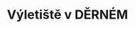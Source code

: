 ---
id: 4492db68-486c-4bb7-b41b-41595465498c
title: Výletiště v DĚRNÉM
price: 30000
year: 2018
description: Příspěvek z Klášterního kouskování 2018 byl poskytnut spolku K PRAMENŮM, který zrealizoval stavbu krytého výletiště v Děrném. Jedná se o místo, kam může zavítat na výlet či na piknik kdokoli. Součástí výletiště je krom krytého posezení i ohniště s lavičkami.
kouskovani: true
locationName: undefined
position:
  lng: 17.9258467217959
  lat: 49.726156544014515
---